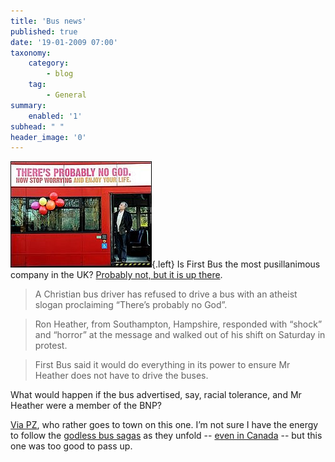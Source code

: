 ```yaml
---
title: 'Bus news'
published: true
date: '19-01-2009 07:00'
taxonomy:
    category:
        - blog
    tag:
        - General
summary:
    enabled: '1'
subhead: " "
header_image: '0'
---
```


![Poster on bus reading There is probably no god now go enjoy your life](no-god.jpg){.left} Is First Bus the most pusillanimous company in the UK? [Probably not, but it is up there](http://news.bbc.co.uk/2/hi/uk_news/england/hampshire/7832647.stm).

> A Christian bus driver has refused to drive a bus with an atheist slogan proclaiming “There’s probably no God”.

> Ron Heather, from Southampton, Hampshire, responded with “shock” and “horror” at the message and walked out of his shift on Saturday in protest.  

> First Bus said it would do everything in its power to ensure Mr Heather does not have to drive the buses.  

What would happen if the bus advertised, say, racial tolerance, and Mr Heather were a member of the BNP?

[Via PZ](https://web.archive.org/web/20090323071428/http://scienceblogs.com/pharyngula/2009/01/maybe_he_has_a_phd_in_philosop.php), who rather goes to town on this one. I’m not sure I have the energy to follow the [godless bus sagas](http://jeremycherfas.net/blog/another-fine-twofer/) as they unfold -- [even in Canada](https://web.archive.org/web/20090119075331/http://atheistbus.ca/) -- but this one was too good to pass up.
